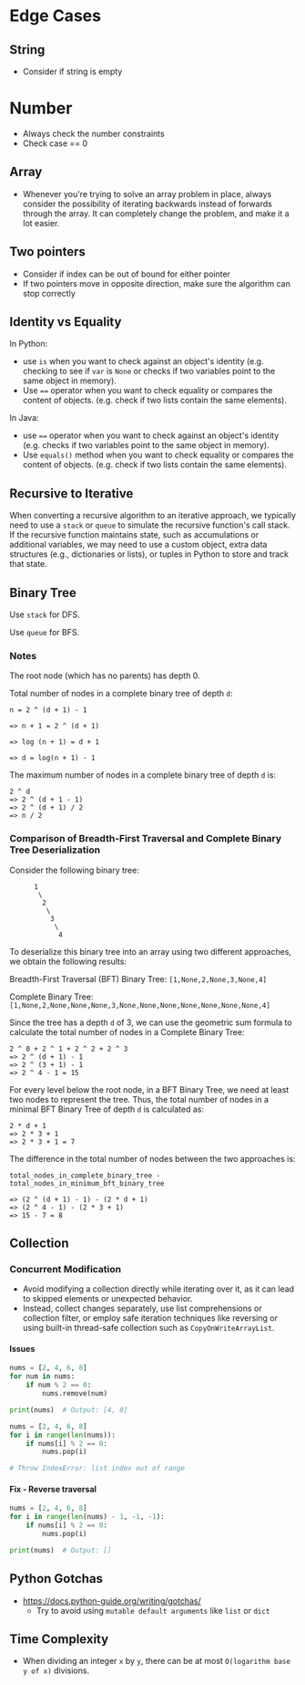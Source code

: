 # Edge Cases

## String

- Consider if string is empty

# Number

- Always check the number constraints
- Check case == 0

## Array

- Whenever you're trying to solve an array problem in place, always consider the possibility of iterating backwards instead of forwards through the array. It can completely change the problem, and make it a lot easier.

## Two pointers

- Consider if index can be out of bound for either pointer
- If two pointers move in opposite direction, make sure the algorithm can stop correctly

## Identity vs Equality

In Python:
  - use `is` when you want to check against an object's identity (e.g. checking to see if `var` is `None` or checks if two variables point to the same object in memory).
  - Use `==` operator when you want to check equality or compares the content of objects. (e.g. check if two lists contain the same elements).

In Java:
  - use `==` operator when you want to check against an object's identity (e.g. checks if two variables point to the same object in memory).
  - Use `equals()` method when you want to check equality or compares the content of objects. (e.g. check if two lists contain the same elements).

## Recursive to Iterative

When converting a recursive algorithm to an iterative approach, we typically need to use a `stack` or `queue` to simulate the recursive function's call stack. If the recursive function maintains state, such as accumulations or additional variables, we may need to use a custom object, extra data structures (e.g., dictionaries or lists), or tuples in Python to store and track that state.

## Binary Tree

Use `stack` for DFS.

Use `queue` for BFS.

### Notes

The root node (which has no parents) has depth 0.

Total number of nodes in a complete binary tree of depth `d`:

```
n = 2 ^ (d + 1) - 1

=> n + 1 = 2 ^ (d + 1)

=> log (n + 1) = d + 1

=> d = log(n + 1) - 1
```

The maximum number of nodes in a complete binary tree of depth `d` is:
```
2 ^ d
=> 2 ^ (d + 1 - 1)
=> 2 ^ (d + 1) / 2
=> n / 2
```

### Comparison of Breadth-First Traversal and Complete Binary Tree Deserialization

Consider the following binary tree:

```
      1
       \
        2
         \
          3
           \
            4
```

To deserialize this binary tree into an array using two different approaches, we obtain the following results:

Breadth-First Traversal (BFT) Binary Tree:
`[1,None,2,None,3,None,4]`

Complete Binary Tree:
`[1,None,2,None,None,None,3,None,None,None,None,None,None,None,4]`

Since the tree has a depth `d` of 3, we can use the geometric sum formula to calculate the total number of nodes in a Complete Binary Tree:
```
2 ^ 0 + 2 ^ 1 + 2 ^ 2 + 2 ^ 3
=> 2 ^ (d + 1) - 1
=> 2 ^ (3 + 1) - 1
=> 2 ^ 4 - 1 = 15
```

For every level below the root node, in a BFT Binary Tree, we need at least two nodes to represent the tree.
Thus, the total number of nodes in a minimal BFT Binary Tree of depth `d` is calculated as:
```
2 * d + 1
=> 2 * 3 + 1
=> 2 * 3 + 1 = 7
```

The difference in the total number of nodes between the two approaches is:

```
total_nodes_in_complete_binary_tree - total_nodes_in_minimum_bft_binary_tree

=> (2 ^ (d + 1) - 1) - (2 * d + 1)
=> (2 ^ 4 - 1) - (2 * 3 + 1)
=> 15 - 7 = 8
```
## Collection

### Concurrent Modification

- Avoid modifying a collection directly while iterating over it, as it can lead to skipped elements or unexpected behavior.
- Instead, collect changes separately, use list comprehensions or collection filter, or employ safe iteration techniques like reversing or using built-in thread-safe collection such as `CopyOnWriteArrayList`.

#### Issues
```python
nums = [2, 4, 6, 8]
for num in nums:
    if num % 2 == 0:
        nums.remove(num)

print(nums)  # Output: [4, 8]
```

```python
nums = [2, 4, 6, 8]
for i in range(len(nums)):
    if nums[i] % 2 == 0:
        nums.pop(i)

# Throw IndexError: list index out of range
```

#### Fix - Reverse traversal
```python
nums = [2, 4, 6, 8]
for i in range(len(nums) - 1, -1, -1):
    if nums[i] % 2 == 0:
        nums.pop(i)

print(nums)  # Output: []
```


## Python Gotchas

- https://docs.python-guide.org/writing/gotchas/
  - Try to avoid using `mutable default arguments` like `list` or `dict`


## Time Complexity

- When dividing an integer `x` by `y`, there can be at most `O(logarithm base y of x)` divisions.